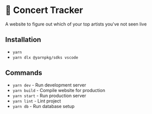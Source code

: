 # 🎵 Concert Tracker

A website to figure out which of your top artists you've not seen live

## Installation

- `yarn`
- `yarn dlx @yarnpkg/sdks vscode`

## Commands

- `yarn dev` - Run development server
- `yarn build` - Compile website for production
- `yarn start` - Run production server
- `yarn lint` - Lint project
- `yarn db` - Run database setup